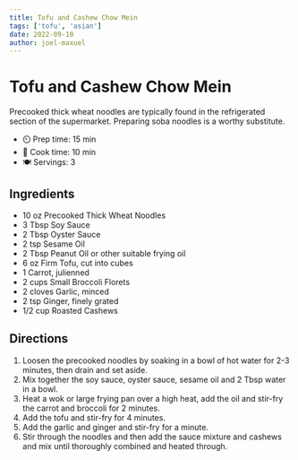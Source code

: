 ```yaml
---
title: Tofu and Cashew Chow Mein
tags: ['tofu', 'asian']
date: 2022-09-10
author: joel-maxuel
---
```


# Tofu and Cashew Chow Mein

Precooked thick wheat noodles are typically found in the refrigerated section of the supermarket. Preparing soba noodles is a worthy substitute.

- ⏲️ Prep time: 15 min
- 🍳 Cook time: 10 min
- 🍽️ Servings: 3

## Ingredients

- 10 oz Precooked Thick Wheat Noodles
- 3 Tbsp Soy Sauce
- 2 Tbsp Oyster Sauce
- 2 tsp Sesame Oil
- 2 Tbsp Peanut Oil or other suitable frying oil
- 6 oz Firm Tofu, cut into cubes
- 1 Carrot, julienned
- 2 cups Small Broccoli Florets
- 2 cloves Garlic, minced
- 2 tsp Ginger, finely grated
- 1/2 cup Roasted Cashews

## Directions

1. Loosen the precooked noodles by soaking in a bowl of hot water for 2-3 minutes, then drain and set aside.
2. Mix together the soy sauce, oyster sauce, sesame oil and 2 Tbsp water in a bowl.
3. Heat a wok or large frying pan over a high heat, add the oil and stir-fry the carrot and broccoli for 2 minutes.
4. Add the tofu and stir-fry for 4 minutes.
5. Add the garlic and ginger and stir-fry for a minute.
6. Stir through the noodles and then add the sauce mixture and cashews and mix until thoroughly combined and heated through.
